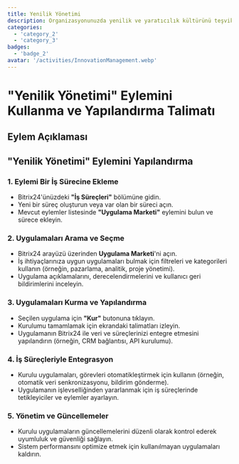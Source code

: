 ```yaml
---
title: Yenilik Yönetimi
description: Organizasyonunuzda yenilik ve yaratıcılık kültürünü teşvik edin.
categories: 
  - 'category_2'
  - 'category_3'
badges:
  - 'badge_2'
avatar: '/activities/InnovationManagement.webp'
---
```

# "Yenilik Yönetimi" Eylemini Kullanma ve Yapılandırma Talimatı

## Eylem Açıklaması

## **"Yenilik Yönetimi" Eylemini Yapılandırma**

### 1. Eylemi Bir İş Sürecine Ekleme
- Bitrix24'ünüzdeki **"İş Süreçleri"** bölümüne gidin.
- Yeni bir süreç oluşturun veya var olan bir süreci açın.
- Mevcut eylemler listesinde **"Uygulama Marketi"** eylemini bulun ve sürece ekleyin.

### 2. Uygulamaları Arama ve Seçme
- Bitrix24 arayüzü üzerinden **Uygulama Marketi**'ni açın.
- İş ihtiyaçlarınıza uygun uygulamaları bulmak için filtreleri ve kategorileri kullanın (örneğin, pazarlama, analitik, proje yönetimi).
- Uygulama açıklamalarını, derecelendirmelerini ve kullanıcı geri bildirimlerini inceleyin.

### 3. Uygulamaları Kurma ve Yapılandırma
- Seçilen uygulama için **"Kur"** butonuna tıklayın.
- Kurulumu tamamlamak için ekrandaki talimatları izleyin.
- Uygulamanın Bitrix24 ile veri ve süreçlerinizi entegre etmesini yapılandırın (örneğin, CRM bağlantısı, API kurulumu).

### 4. İş Süreçleriyle Entegrasyon
- Kurulu uygulamaları, görevleri otomatikleştirmek için kullanın (örneğin, otomatik veri senkronizasyonu, bildirim gönderme).
- Uygulamanın işlevselliğinden yararlanmak için iş süreçlerinde tetikleyiciler ve eylemler ayarlayın.

### 5. Yönetim ve Güncellemeler
- Kurulu uygulamaların güncellemelerini düzenli olarak kontrol ederek uyumluluk ve güvenliği sağlayın.
- Sistem performansını optimize etmek için kullanılmayan uygulamaları kaldırın.